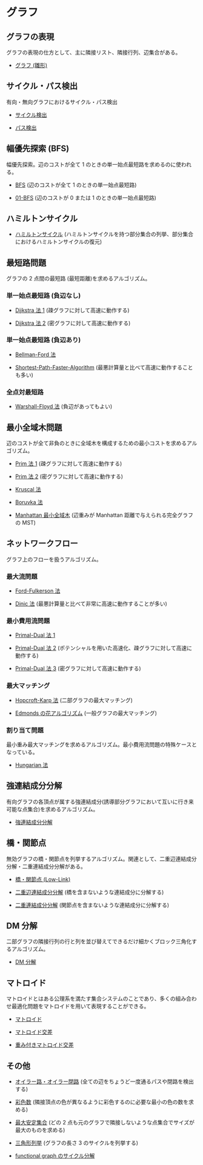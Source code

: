 # グラフ

## グラフの表現

グラフの表現の仕方として、主に隣接リスト、隣接行列、辺集合がある。

- [グラフ (雛形)](Graph_Template.hpp)

## サイクル・パス検出

有向・無向グラフにおけるサイクル・パス検出

- [サイクル検出](Find_Cycle.hpp)

- [パス検出](Find_Path.hpp)

## 幅優先探索 (BFS)

幅優先探索。辺のコストが全て 1 のときの単一始点最短路を求めるのに使われる。

- [BFS](BFS.hpp) (辺のコストが全て 1 のときの単一始点最短路)

- [01-BFS](01-BFS.hpp) (辺のコストが 0 または 1 のときの単一始点最短路)

## ハミルトンサイクル

- [ハミルトンサイクル](Hamilton_Cycle.hpp) (ハミルトンサイクルを持つ部分集合の列挙、部分集合におけるハミルトンサイクルの復元)

## 最短路問題

グラフの 2 点間の最短路 (最短距離)を求めるアルゴリズム。

### 単一始点最短路 (負辺なし)

- [Dijkstra 法 1](Dijkstra-1.hpp) (疎グラフに対して高速に動作する)

- [Dijkstra 法 2](Dijkstra-2.hpp) (密グラフに対して高速に動作する)

### 単一始点最短路 (負辺あり)

- [Bellman-Ford 法](Bellman-Ford.hpp)

- [Shortest-Path-Faster-Algorithm](Shortest-Path-Faster-Algorithm.hpp) (最悪計算量と比べて高速に動作することも多い)

### 全点対最短路

- [Warshall-Floyd 法](Warshall-Floyd.hpp) (負辺があってもよい)

## 最小全域木問題

辺のコストが全て非負のときに全域木を構成するための最小コストを求めるアルゴリズム。

- [Prim 法 1](Prim-1.hpp) (疎グラフに対して高速に動作する)

- [Prim 法 2](Prim-2.hpp) (密グラフに対して高速に動作する)

- [Kruscal 法](Kruscal.hpp)

- [Boruvka 法](Boruvka.hpp)

- [Manhattan 最小全域木](Manhattan_MST.hpp) (辺重みが Manhattan 距離で与えられる完全グラフの MST)

## ネットワークフロー

グラフ上のフローを扱うアルゴリズム。

### 最大流問題

- [Ford-Fulkerson 法](Ford-Fulkerson.hpp)

- [Dinic 法](Dinic.hpp) (最悪計算量と比べて非常に高速に動作することが多い)

### 最小費用流問題

- [Primal-Dual 法 1](Primal-Dual-1.hpp)

- [Primal-Dual 法 2](Primal-Dual-2.hpp) (ポテンシャルを用いた高速化、疎グラフに対して高速に動作する)

- [Primal-Dual 法 3](Primal-Dual-3.hpp) (密グラフに対して高速に動作する)

### 最大マッチング

- [Hopcroft-Karp 法](Hopcroft-Karp.hpp) (二部グラフの最大マッチング)

- [Edmonds の花アルゴリズム](Edmonds_Blossom.hpp) (一般グラフの最大マッチング)

### 割り当て問題

最小重み最大マッチングを求めるアルゴリズム。最小費用流問題の特殊ケースとなっている。

- [Hungarian 法](Hungarian.hpp)

## 強連結成分分解

有向グラフの各頂点が属する強連結成分(誘導部分グラフにおいて互いに行き来可能な点集合)を求めるアルゴリズム。

- [強連結成分分解](Strongly-Connected_Components.hpp)

## 橋・関節点

無効グラフの橋・関節点を列挙するアルゴリズム。関連として、二重辺連結成分分解・二重連結成分分解がある。

- [橋・関節点 (Low-Link)](Low_Link.hpp)

- [二重辺連結成分分解](Two-Edge-Connected_Components.hpp) (橋を含まないような連結成分に分解する)

- [二重連結成分分解](Biconnected_Components.hpp) (関節点を含まないような連結成分に分解する)

## DM 分解

二部グラフの隣接行列の行と列を並び替えてできるだけ細かくブロック三角化するアルゴリズム。

- [DM 分解](Dulmage-Mendelsohn_Decomposition.hpp)

## マトロイド

マトロイドとはある公理系を満たす集合システムのことであり、多くの組み合わせ最適化問題をマトロイドを用いて表現することができる。

- [マトロイド](Matroid.hpp)

- [マトロイド交差](Matroid_Intersection.hpp)

- [重み付きマトロイド交差](Weighted_Matroid_Intersection.hpp)

## その他

- [オイラー路・オイラー閉路](Eulerian_Trail.hpp) (全ての辺をちょうど一度通るパスや閉路を検出する)

- [彩色数](Choromatic_Number.hpp) (隣接頂点の色が異なるように彩色するのに必要な最小の色の数を求める)

- [最大安定集合](Maximum_Independent_Set.hpp) (どの 2 点も元のグラフで隣接しないような点集合でサイズが最大のものを求める)

- [三角形列挙](Triangle_Enumerate.hpp) (グラフの長さ 3 のサイクルを列挙する)

- [functional graph のサイクル分解](Functional_Graph_Decomposition.hpp)
